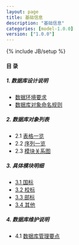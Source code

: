 ```yaml
---
layout: page
title: 基础信息 
description: "基础信息"
categories: [model-1.0.0]
version: ["1.0.0"]
---
```

{% include JB/setup %}

#### 目 录

##### 1. 数据库设计说明
  * [数据环境要求](env.html)
  * [数据库对象命名规则](rules.html)
  
##### 2. 数据库对象列表
  * 2.1 [表格一览](tables.html)
  * 2.2 [序列一览](sequences.html)
  * 2.3 [模块关系图](images.html)

##### 3. 具体模块明细
* [3.1 国标](gb.html)
* [3.2 校标](xb.html)
* [3.3 部标](jb.html)
* [3.4 其他](misc.html)

##### 4. 数据库维护说明
  * 4.1 [数据库管理要点](mantain.html)
